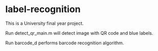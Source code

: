 # label-recognition

This is a University final year project.

Run detect_qr_main.m will detect image with QR code and blue labels.

Run barcode_d performs barcode recognition algorithm.
